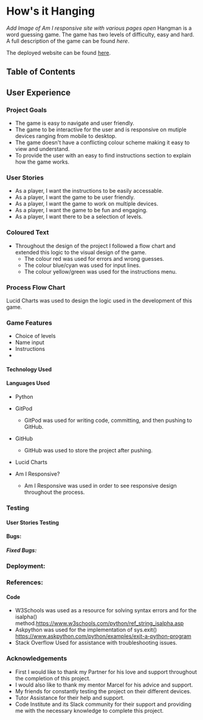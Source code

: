# How's it Hanging

*Add Image of Am I responsive site with various pages open*
Hangman is a word guessing game. The game has two levels of difficulty, easy and hard. A full description of the game can be found *here*.   

The deployed website can be found <a href="X">here</a>.

## Table of Contents


## User Experience
### Project Goals
- The game is easy to navigate and user friendly.
- The game to be interactive for the user and is responsive on mutiple devices ranging from mobile to desktop.
- The game doesn't have a conflicting colour scheme making it easy to view and understand.
- To provide the user with an easy to find instructions section to explain how the game works.

### User Stories
- As a player, I want the instructions to be easily accessable.
- As a player, I want the game to be user friendly.
- As a player, I want the game to work on multiple devices.
- As a player, I want the game to be fun and engaging.
- As a player, I want there to be a selection of levels. 

### Coloured Text
- Throughout the design of the project I followed a flow chart and extended this logic to the visual design of the game. 
    - The colour red was used for errors and wrong guesses. 
    - The colour blue/cyan was used for input lines. 
    - The colour yellow/green was used for the instructions menu.  


### Process Flow Chart
Lucid Charts was used to design the logic used in the development of this game.

### Game Features
- Choice of levels
- Name input
- Instructions 
- 
 
#### Technology Used
#### Languages Used
- Python

- GitPod
    -  GitPod was used for writing code, committing, and then pushing to GitHub.
- GitHub
    - GitHub was used to store the project after pushing.
- Lucid Charts

- Am I Responsive?
    - Am I Responsive was used in order to see responsive design throughout the process.


### Testing
#### User Stories Testing



#### Bugs:
##### Fixed Bugs:

### Deployment:


### References:
#### Code

- W3Schools was used as a resource for solving syntax errors and for the isalpha()
method.https://www.w3schools.com/python/ref_string_isalpha.asp
- Askpython was used for the implementation of sys.exit()
https://www.askpython.com/python/examples/exit-a-python-program
- Stack Overflow Used for assistance with troubleshooting issues.

### Acknowledgements
- First I would like to thank my Partner for his love and support throughout the completion of this project.
- I would also like to thank my mentor Marcel for his advice and support.
- My friends for constantly testing the project on their different devices.
- Tutor Assistance for their help and support.
- Code Institute and its Slack community for their support and providing me with the necessary knowledge to complete this project.